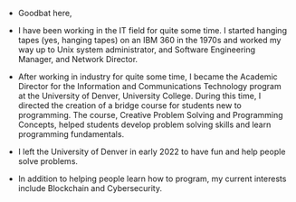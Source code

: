 - Goodbat here,
- I have been working in the IT field for quite some time. I started hanging tapes (yes, hanging tapes) on an IBM 360 in the 1970s and worked my way up to Unix system administrator, and Software Engineering Manager, and Network Director.
- After working in industry for quite some time, I became the Academic Director for the Information and Communications Technology program at the University of Denver, University College. During this time, I directed the creation of a bridge course for students new to programming. The course, Creative Problem Solving and Programming Concepts, helped students develop problem solving skills and learn programming fundamentals.
- I left the University of Denver in early 2022 to have fun and help people solve problems.

- In addition to helping people learn how to program, my current interests include Blockchain and Cybersecurity.


<!---
goodbat/goodbat is a ✨ special ✨ repository because its `README.md` (this file) appears on your GitHub profile.
You can click the Preview link to take a look at your changes.
--->
